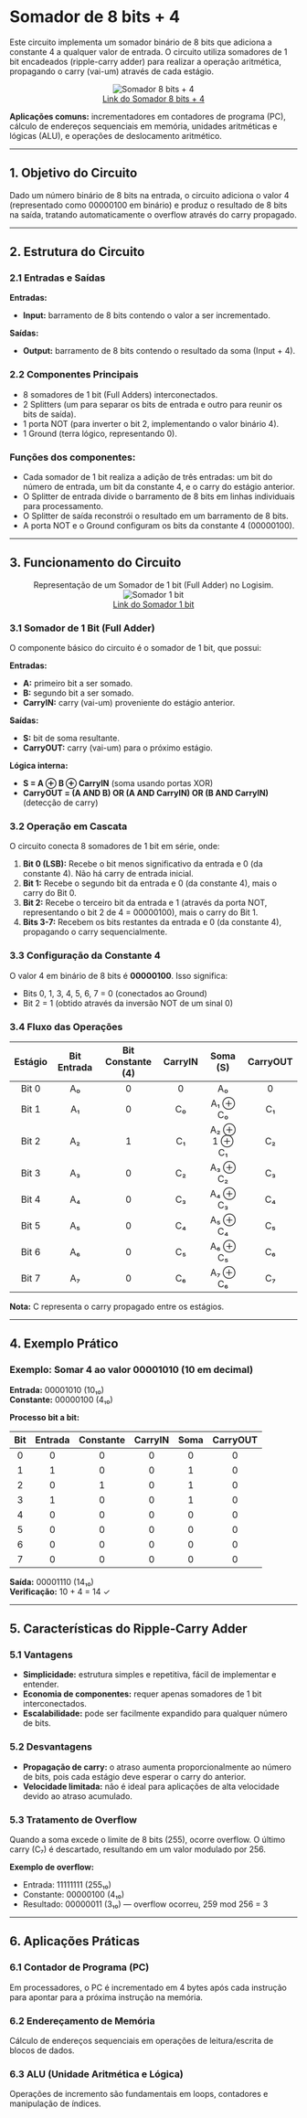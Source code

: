 # Somador de 8 bits + 4

Este circuito implementa um somador binário de 8 bits que adiciona a constante 4 a qualquer valor de entrada. O circuito utiliza somadores de 1 bit encadeados (ripple-carry adder) para realizar a operação aritmética, propagando o carry (vai-um) através de cada estágio.

<p align="center">
  <img src="./Imagens/Somador8bits+4.png" alt="Somador 8 bits + 4"><br>
  <a href="./Circuito_Logisim/Somador 8 bits(int) +4.circ">Link do Somador 8 bits + 4</a>
</p>

**Aplicações comuns:** incrementadores em contadores de programa (PC), cálculo de endereços sequenciais em memória, unidades aritméticas e lógicas (ALU), e operações de deslocamento aritmético.

---

## 1. Objetivo do Circuito

Dado um número binário de 8 bits na entrada, o circuito adiciona o valor 4 (representado como 00000100 em binário) e produz o resultado de 8 bits na saída, tratando automaticamente o overflow através do carry propagado.

---

## 2. Estrutura do Circuito

### 2.1 Entradas e Saídas
**Entradas:**
- **Input:** barramento de 8 bits contendo o valor a ser incrementado.

**Saídas:**
- **Output:** barramento de 8 bits contendo o resultado da soma (Input + 4).

### 2.2 Componentes Principais

- 8 somadores de 1 bit (Full Adders) interconectados.
- 2 Splitters (um para separar os bits de entrada e outro para reunir os bits de saída).
- 1 porta NOT (para inverter o bit 2, implementando o valor binário 4).
- 1 Ground (terra lógico, representando 0).

### **Funções dos componentes:**
- Cada somador de 1 bit realiza a adição de três entradas: um bit do número de entrada, um bit da constante 4, e o carry do estágio anterior.
- O Splitter de entrada divide o barramento de 8 bits em linhas individuais para processamento.
- O Splitter de saída reconstrói o resultado em um barramento de 8 bits.
- A porta NOT e o Ground configuram os bits da constante 4 (00000100).

---

## 3. Funcionamento do Circuito

<p align="center">
  Representação de um Somador de 1 bit (Full Adder) no Logisim.<br>
  <img src="./Imagens/Somador1bit.png" alt="Somador 1 bit"><br>
  <a href="./Circuito_Logisim/Somador 8 bits(int) +4.circ">Link do Somador 1 bit</a>
</p>

### 3.1 Somador de 1 Bit (Full Adder)

O componente básico do circuito é o somador de 1 bit, que possui:

**Entradas:**
- **A:** primeiro bit a ser somado.
- **B:** segundo bit a ser somado.
- **CarryIN:** carry (vai-um) proveniente do estágio anterior.

**Saídas:**
- **S:** bit de soma resultante.
- **CarryOUT:** carry (vai-um) para o próximo estágio.

**Lógica interna:**
- **S = A ⊕ B ⊕ CarryIN** (soma usando portas XOR)
- **CarryOUT = (A AND B) OR (A AND CarryIN) OR (B AND CarryIN)** (detecção de carry)

### 3.2 Operação em Cascata

O circuito conecta 8 somadores de 1 bit em série, onde:

1. **Bit 0 (LSB):** Recebe o bit menos significativo da entrada e 0 (da constante 4). Não há carry de entrada inicial.
2. **Bit 1:** Recebe o segundo bit da entrada e 0 (da constante 4), mais o carry do Bit 0.
3. **Bit 2:** Recebe o terceiro bit da entrada e 1 (através da porta NOT, representando o bit 2 de 4 = 00000100), mais o carry do Bit 1.
4. **Bits 3-7:** Recebem os bits restantes da entrada e 0 (da constante 4), propagando o carry sequencialmente.

### 3.3 Configuração da Constante 4

O valor 4 em binário de 8 bits é **00000100**. Isso significa:
- Bits 0, 1, 3, 4, 5, 6, 7 = 0 (conectados ao Ground)
- Bit 2 = 1 (obtido através da inversão NOT de um sinal 0)

### 3.4 Fluxo das Operações

| Estágio | Bit Entrada | Bit Constante (4) | CarryIN | Soma (S) | CarryOUT |
|:-------:|:-----------:|:-----------------:|:-------:|:--------:|:--------:|
| Bit 0   | A₀          | 0                 | 0       | A₀       | 0        |
| Bit 1   | A₁          | 0                 | C₀      | A₁ ⊕ C₀  | C₁       |
| Bit 2   | A₂          | 1                 | C₁      | A₂ ⊕ 1 ⊕ C₁ | C₂    |
| Bit 3   | A₃          | 0                 | C₂      | A₃ ⊕ C₂  | C₃       |
| Bit 4   | A₄          | 0                 | C₃      | A₄ ⊕ C₃  | C₄       |
| Bit 5   | A₅          | 0                 | C₄      | A₅ ⊕ C₄  | C₅       |
| Bit 6   | A₆          | 0                 | C₅      | A₆ ⊕ C₅  | C₆       |
| Bit 7   | A₇          | 0                 | C₆      | A₇ ⊕ C₆  | C₇       |

**Nota:** C representa o carry propagado entre os estágios.

---

## 4. Exemplo Prático

### Exemplo: Somar 4 ao valor 00001010 (10 em decimal)

**Entrada:** 00001010 (10₁₀)  
**Constante:** 00000100 (4₁₀)

**Processo bit a bit:**

| Bit | Entrada | Constante | CarryIN | Soma | CarryOUT |
|:---:|:-------:|:---------:|:-------:|:----:|:--------:|
| 0   | 0       | 0         | 0       | 0    | 0        |
| 1   | 1       | 0         | 0       | 1    | 0        |
| 2   | 0       | 1         | 0       | 1    | 0        |
| 3   | 1       | 0         | 0       | 1    | 0        |
| 4   | 0       | 0         | 0       | 0    | 0        |
| 5   | 0       | 0         | 0       | 0    | 0        |
| 6   | 0       | 0         | 0       | 0    | 0        |
| 7   | 0       | 0         | 0       | 0    | 0        |

**Saída:** 00001110 (14₁₀)  
**Verificação:** 10 + 4 = 14 ✓

---

## 5. Características do Ripple-Carry Adder

### 5.1 Vantagens
- **Simplicidade:** estrutura simples e repetitiva, fácil de implementar e entender.
- **Economia de componentes:** requer apenas somadores de 1 bit interconectados.
- **Escalabilidade:** pode ser facilmente expandido para qualquer número de bits.

### 5.2 Desvantagens
- **Propagação de carry:** o atraso aumenta proporcionalmente ao número de bits, pois cada estágio deve esperar o carry do anterior.
- **Velocidade limitada:** não é ideal para aplicações de alta velocidade devido ao atraso acumulado.

### 5.3 Tratamento de Overflow
Quando a soma excede o limite de 8 bits (255), ocorre overflow. O último carry (C₇) é descartado, resultando em um valor modulado por 256.

**Exemplo de overflow:**
- Entrada: 11111111 (255₁₀)
- Constante: 00000100 (4₁₀)
- Resultado: 00000011 (3₁₀) — overflow ocorreu, 259 mod 256 = 3

---

## 6. Aplicações Práticas

### 6.1 Contador de Programa (PC)
Em processadores, o PC é incrementado em 4 bytes após cada instrução para apontar para a próxima instrução na memória.

### 6.2 Endereçamento de Memória
Cálculo de endereços sequenciais em operações de leitura/escrita de blocos de dados.

### 6.3 ALU (Unidade Aritmética e Lógica)
Operações de incremento são fundamentais em loops, contadores e manipulação de índices.